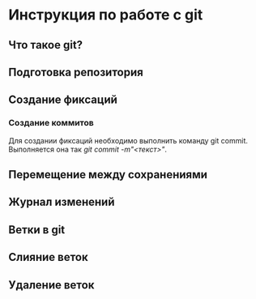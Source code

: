# Инструкция по работе с git

## Что такое git?

## Подготовка репозитория

## Создание фиксаций

### Создание коммитов
Для создании фиксаций необходимо выполнить команду git commit. Выполняется она так *git commit -m"<текст>"*. 

## Перемещение между сохранениями

## Журнал изменений

## Ветки в git

## Cлияние веток

## Удаление веток